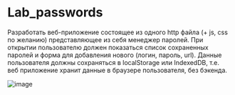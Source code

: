 # Lab_passwords
Разработать веб-приложение состоящее из одного http файла (+ js, css по желанию) представляющее из себя менеджер паролей.
При открытии пользователю должен показаться список сохраненных паролей и форма для добавления нового (логин, пароль, url).
Данные пользователя должны сохраняться в localStorage или IndexedDB, т.е. веб приложение хранит данные в браузере пользователя, без бэкенда.

![image](https://github.com/Knikits/Lab_passwords/assets/96327762/53d456df-d86e-47e8-b099-a3c13cf7a280)
